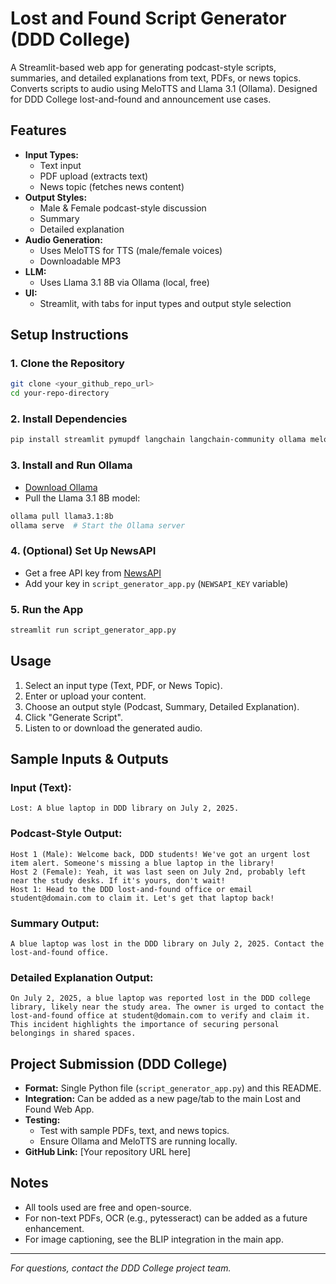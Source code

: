 # Lost and Found Script Generator (DDD College)

A Streamlit-based web app for generating podcast-style scripts, summaries, and detailed explanations from text, PDFs, or news topics. Converts scripts to audio using MeloTTS and Llama 3.1 (Ollama). Designed for DDD College lost-and-found and announcement use cases.

## Features
- **Input Types:**
  - Text input
  - PDF upload (extracts text)
  - News topic (fetches news content)
- **Output Styles:**
  - Male & Female podcast-style discussion
  - Summary
  - Detailed explanation
- **Audio Generation:**
  - Uses MeloTTS for TTS (male/female voices)
  - Downloadable MP3
- **LLM:**
  - Uses Llama 3.1 8B via Ollama (local, free)
- **UI:**
  - Streamlit, with tabs for input types and output style selection

## Setup Instructions

### 1. Clone the Repository
```bash
git clone <your_github_repo_url>
cd your-repo-directory
```

### 2. Install Dependencies
```bash
pip install streamlit pymupdf langchain langchain-community ollama melotts requests beautifulsoup4
```

### 3. Install and Run Ollama
- [Download Ollama](https://ollama.com/download)
- Pull the Llama 3.1 8B model:
```bash
ollama pull llama3.1:8b
ollama serve  # Start the Ollama server
```

### 4. (Optional) Set Up NewsAPI
- Get a free API key from [NewsAPI](https://newsapi.org/)
- Add your key in `script_generator_app.py` (`NEWSAPI_KEY` variable)

### 5. Run the App
```bash
streamlit run script_generator_app.py
```

## Usage
1. Select an input type (Text, PDF, or News Topic).
2. Enter or upload your content.
3. Choose an output style (Podcast, Summary, Detailed Explanation).
4. Click "Generate Script".
5. Listen to or download the generated audio.

## Sample Inputs & Outputs

### Input (Text):
```
Lost: A blue laptop in DDD library on July 2, 2025.
```

### Podcast-Style Output:
```
Host 1 (Male): Welcome back, DDD students! We've got an urgent lost item alert. Someone's missing a blue laptop in the library!
Host 2 (Female): Yeah, it was last seen on July 2nd, probably left near the study desks. If it's yours, don't wait!
Host 1: Head to the DDD lost-and-found office or email student@domain.com to claim it. Let's get that laptop back!
```

### Summary Output:
```
A blue laptop was lost in the DDD library on July 2, 2025. Contact the lost-and-found office.
```

### Detailed Explanation Output:
```
On July 2, 2025, a blue laptop was reported lost in the DDD college library, likely near the study area. The owner is urged to contact the lost-and-found office at student@domain.com to verify and claim it. This incident highlights the importance of securing personal belongings in shared spaces.
```

## Project Submission (DDD College)
- **Format:** Single Python file (`script_generator_app.py`) and this README.
- **Integration:** Can be added as a new page/tab to the main Lost and Found Web App.
- **Testing:**
  - Test with sample PDFs, text, and news topics.
  - Ensure Ollama and MeloTTS are running locally.
- **GitHub Link:** [Your repository URL here]

## Notes
- All tools used are free and open-source.
- For non-text PDFs, OCR (e.g., pytesseract) can be added as a future enhancement.
- For image captioning, see the BLIP integration in the main app.

---
*For questions, contact the DDD College project team.* 